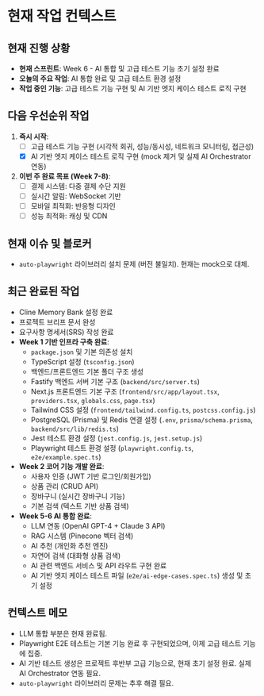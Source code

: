 # 현재 작업 컨텍스트

## 현재 진행 상황
- **현재 스프린트**: Week 6 - AI 통합 및 고급 테스트 기능 초기 설정 완료
- **오늘의 주요 작업**: AI 통합 완료 및 고급 테스트 환경 설정
- **작업 중인 기능**: 고급 테스트 기능 구현 및 AI 기반 엣지 케이스 테스트 로직 구현

## 다음 우선순위 작업
1. **즉시 시작**: 
   - [ ] 고급 테스트 기능 구현 (시각적 회귀, 성능/동시성, 네트워크 모니터링, 접근성)
   - [x] AI 기반 엣지 케이스 테스트 로직 구현 (mock 제거 및 실제 AI Orchestrator 연동)

2. **이번 주 완료 목표 (Week 7-8)**:
   - [ ] 결제 시스템: 다중 결제 수단 지원
   - [ ] 실시간 알림: WebSocket 기반
   - [ ] 모바일 최적화: 반응형 디자인
   - [ ] 성능 최적화: 캐싱 및 CDN

## 현재 이슈 및 블로커
- `auto-playwright` 라이브러리 설치 문제 (버전 불일치). 현재는 mock으로 대체.

## 최근 완료된 작업
- Cline Memory Bank 설정 완료
- 프로젝트 브리프 문서 완성
- 요구사항 명세서(SRS) 작성 완료
- **Week 1 기반 인프라 구축 완료**:
    - `package.json` 및 기본 의존성 설치
    - TypeScript 설정 (`tsconfig.json`)
    - 백엔드/프론트엔드 기본 폴더 구조 생성
    - Fastify 백엔드 서버 기본 구조 (`backend/src/server.ts`)
    - Next.js 프론트엔드 기본 구조 (`frontend/src/app/layout.tsx`, `providers.tsx`, `globals.css`, `page.tsx`)
    - Tailwind CSS 설정 (`frontend/tailwind.config.ts`, `postcss.config.js`)
    - PostgreSQL (Prisma) 및 Redis 연결 설정 (`.env`, `prisma/schema.prisma`, `backend/src/lib/redis.ts`)
    - Jest 테스트 환경 설정 (`jest.config.js`, `jest.setup.js`)
    - Playwright 테스트 환경 설정 (`playwright.config.ts`, `e2e/example.spec.ts`)
- **Week 2 코어 기능 개발 완료**:
    - 사용자 인증 (JWT 기반 로그인/회원가입)
    - 상품 관리 (CRUD API)
    - 장바구니 (실시간 장바구니 기능)
    - 기본 검색 (텍스트 기반 상품 검색)
- **Week 5-6 AI 통합 완료**:
    - LLM 연동 (OpenAI GPT-4 + Claude 3 API)
    - RAG 시스템 (Pinecone 벡터 검색)
    - AI 추천 (개인화 추천 엔진)
    - 자연어 검색 (대화형 상품 검색)
    - AI 관련 백엔드 서비스 및 API 라우트 구현 완료
    - AI 기반 엣지 케이스 테스트 파일 (`e2e/ai-edge-cases.spec.ts`) 생성 및 초기 설정

## 컨텍스트 메모
- LLM 통합 부분은 현재 완료됨.
- Playwright E2E 테스트는 기본 기능 완료 후 구현되었으며, 이제 고급 테스트 기능에 집중.
- AI 기반 테스트 생성은 프로젝트 후반부 고급 기능으로, 현재 초기 설정 완료. 실제 AI Orchestrator 연동 필요.
- `auto-playwright` 라이브러리 문제는 추후 해결 필요.
